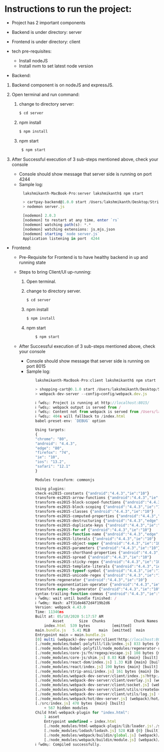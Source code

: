# Instructions to run the project:

- Project has 2 important components
 - Backend is under directory: server
 - Frontend is under directory: client

- tech pre-requisites:
  - Install nodeJS
  - Install nvm to set latest node version 

- Backend:
 1. Backend component is on nodeJS and expressJS.
 2. Open terminal and run command:
    1. change to directory server:

        ```sh
        $ cd server
        ```

    2. npm install

       ```sh
       $ npm install
       ```

    3. npm start

       ```sh
        $ npm start
       ```

3. After Successful execution of 3 sub-steps mentioned above, check your console

   - Console should show message that server side is running on port 4244
   - Sample log:
   ```js
        lakshmikanth-MacBook-Pro:server lakshmikanth$ npm start

        > cartpay-backend@1.0.0 start /Users/lakshmikanth/Desktop/Stripe/cartpay/server
        > nodemon server.js

        [nodemon] 2.0.3
        [nodemon] to restart at any time, enter `rs`
        [nodemon] watching path(s): *.*
        [nodemon] watching extensions: js,mjs,json
        [nodemon] starting `node server.js`
        Application listening in port  4244
   ```

- Frontend:

    - Pre-Requisite for Frontend is to have healthy backend in up and running state
    - Steps to bring Client/UI up-running:

        1. Open terminal.

        2. change to directory server.

            ```sh
            $ cd server
            ```

        2. npm install

            ```sh
            $ npm install
            ```

        3. npm start

            ```sh
                $ npm start
            ```

    -  After Successful execution of 3 sub-steps mentioned above, check your console

        - Console should show message that server side is running on port 8015
        - Sample log:
            ```js
                lakshmikanth-MacBook-Pro:client lakshmikanth$ npm start

                > shopping-cart@0.1.0 start /Users/lakshmikanth/Desktop/Stripe/cartpay/client
                > webpack-dev-server --config=config/webpack.dev.js

                ℹ ｢wds｣: Project is running at http://localhost:8015/
                ℹ ｢wds｣: webpack output is served from /
                ℹ ｢wds｣: Content not from webpack is served from /Users/lakshmikanth/Desktop/Stripe/cartpay/client/config/docs
                ℹ ｢wds｣: 404s will fallback to /index.html
                babel-preset-env: `DEBUG` option

                Using targets:
                {
                "chrome": "80",
                "android": "4.4.3",
                "edge": "80",
                "firefox": "74",
                "ie": "10",
                "ios": "13.2",
                "safari": "12.1"
                }

                Modules transform: commonjs

                Using plugins:
                check-es2015-constants {"android":"4.4.3","ie":"10"}
                transform-es2015-arrow-functions {"android":"4.4.3","ie":"10"}
                transform-es2015-block-scoped-functions {"android":"4.4.3","ie":"10"}
                transform-es2015-block-scoping {"android":"4.4.3","ie":"10"}
                transform-es2015-classes {"android":"4.4.3","ie":"10"}
                transform-es2015-computed-properties {"android":"4.4.3","ie":"10"}
                transform-es2015-destructuring {"android":"4.4.3","edge":"80","ie":"10"}
                transform-es2015-duplicate-keys {"android":"4.4.3","ie":"10"}
                transform-es2015-for-of {"android":"4.4.3","ie":"10"}
                transform-es2015-function-name {"android":"4.4.3","edge":"80","ie":"10"}
                transform-es2015-literals {"android":"4.4.3","ie":"10"}
                transform-es2015-object-super {"android":"4.4.3","ie":"10"}
                transform-es2015-parameters {"android":"4.4.3","ie":"10"}
                transform-es2015-shorthand-properties {"android":"4.4.3","ie":"10"}
                transform-es2015-spread {"android":"4.4.3","ie":"10"}
                transform-es2015-sticky-regex {"android":"4.4.3","ie":"10"}
                transform-es2015-template-literals {"android":"4.4.3","ie":"10"}
                transform-es2015-typeof-symbol {"android":"4.4.3","ie":"10"}
                transform-es2015-unicode-regex {"android":"4.4.3","ie":"10"}
                transform-regenerator {"android":"4.4.3","ie":"10"}
                transform-exponentiation-operator {"android":"4.4.3","ie":"10"}
                transform-async-to-generator {"android":"4.4.3","ie":"10"}
                syntax-trailing-function-commas {"android":"4.4.3","ie":"10"}
                ℹ ｢wdm｣: wait until bundle finished: /
                ℹ ｢wdm｣: Hash: a7f31de4672d4f19b2d6
                Version: webpack 4.43.0
                Time: 11346ms
                Built at: 05/10/2020 5:17:57 AM
                        Asset       Size  Chunks             Chunk Names
                    index.html  539 bytes          [emitted]  
                main.bundle.js   5.41 MiB    main  [emitted]  main
                Entrypoint main = main.bundle.js
                [0] multi (webpack)-dev-server/client?http://localhost:8015 (webpack)/hot/dev-server.js babel-polyfill ./src/index 64 bytes {main} [built]
                [./node_modules/babel-polyfill/lib/index.js] 833 bytes {main} [built]
                [./node_modules/babel-polyfill/node_modules/regenerator-runtime/runtime.js] 23.9 KiB {main} [built]
                [./node_modules/core-js/fn/regexp/escape.js] 108 bytes {main} [built]
                [./node_modules/core-js/shim.js] 8.03 KiB {main} [built]
                [./node_modules/react-dom/index.js] 1.33 KiB {main} [built]
                [./node_modules/react/index.js] 190 bytes {main} [built]
                [./node_modules/strip-ansi/index.js] 161 bytes {main} [built]
                [./node_modules/webpack-dev-server/client/index.js?http://localhost:8015] (webpack)-dev-server/client?http://localhost:8015 4.29 KiB {main} [built]
                [./node_modules/webpack-dev-server/client/overlay.js] (webpack)-dev-server/client/overlay.js 3.51 KiB {main} [built]
                [./node_modules/webpack-dev-server/client/socket.js] (webpack)-dev-server/client/socket.js 1.53 KiB {main} [built]
                [./node_modules/webpack-dev-server/client/utils/createSocketUrl.js] (webpack)-dev-server/client/utils/createSocketUrl.js 2.91 KiB {main} [built]
                [./node_modules/webpack-dev-server/client/utils/log.js] (webpack)-dev-server/client/utils/log.js 964 bytes {main} [built]
                [./node_modules/webpack/hot/dev-server.js] (webpack)/hot/dev-server.js 1.59 KiB {main} [built]
                [./src/index.js] 478 bytes {main} [built]
                    + 567 hidden modules
                Child html-webpack-plugin for "index.html":
                    1 asset
                    Entrypoint undefined = index.html
                    [./node_modules/html-webpack-plugin/lib/loader.js!./src/index.html] 688 bytes {0} [built]
                    [./node_modules/lodash/lodash.js] 528 KiB {0} [built]
                    [./node_modules/webpack/buildin/global.js] (webpack)/buildin/global.js 472 bytes {0} [built]
                    [./node_modules/webpack/buildin/module.js] (webpack)/buildin/module.js 497 bytes {0} [built]
                ℹ ｢wdm｣: Compiled successfully.

            ```       